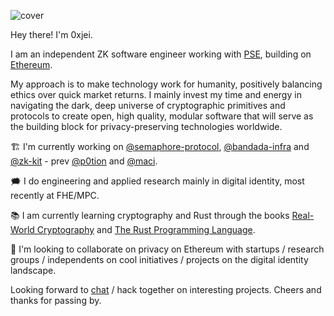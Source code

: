 ![cover](https://github.com/0xjei/0xjei/assets/20580910/261ee988-ac7f-4e5e-925a-5083a26ee9f7)

Hey there! I'm 0xjei.

I am an independent ZK software engineer working with [PSE](https://pse.dev/en), building on [Ethereum](https://ethereum.org/en/).

My approach is to make technology work for humanity, positively balancing ethics over quick market returns. I mainly invest my time and energy in navigating the dark, deep universe of cryptographic primitives and protocols to create open, high quality, modular software that will serve as the building block for privacy-preserving technologies worldwide.

 🏗️ I'm currently working on [@semaphore-protocol](https://github.com/semaphore-protocol), [@bandada-infra](https://github.com/bandada-infra) and [@zk-kit](https://github.com/privacy-scaling-explorations/zk-kit) - prev [@p0tion](https://github.com/privacy-scaling-explorations/p0tion) and [@maci](https://github.com/privacy-scaling-explorations/maci).
 
🗯️ I do engineering and applied research mainly in digital identity, most recently at FHE/MPC.

📚 I am currently learning cryptography and Rust through the books [Real-World Cryptography](https://www.manning.com/books/real-world-cryptography) and [The Rust Programming Language](https://doc.rust-lang.org/book/).

👋 I'm looking to collaborate on privacy on Ethereum with startups / research groups / independents on cool initiatives / projects on the digital identity landscape.

Looking forward to [chat](https://t.me/iejx0) / hack together on interesting projects. Cheers and thanks for passing by.
